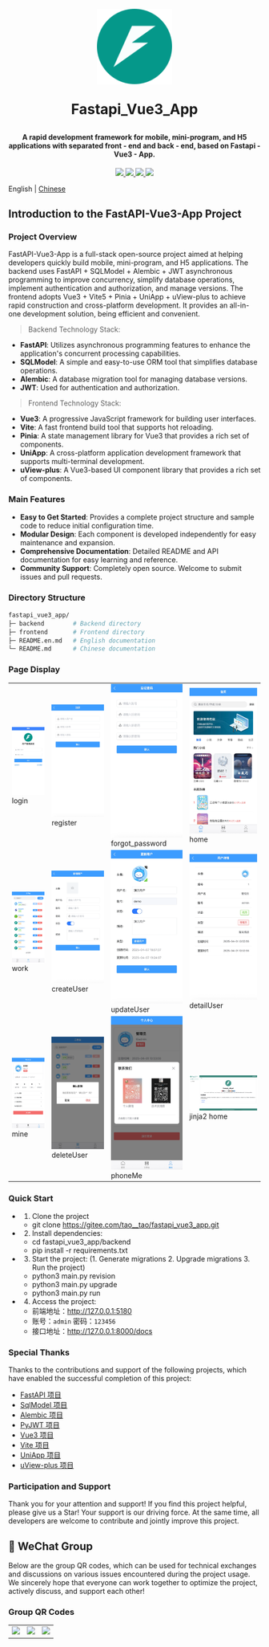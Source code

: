 <div align="center">
   <p align="center">
      <img src="./frontend/src/static//logo.png" height="150" alt="logo"/>
   </p>
   <h1 align="center" style="margin: 30px 0 30px; font-weight: bold;">Fastapi_Vue3_App</h1>
   <h4 align="center">A rapid development framework for mobile, mini-program, and H5 applications with separated front - end and back - end, based on Fastapi - Vue3 - App.</h4>
   <p align="center">
      <a href="https://gitee.com/tao__tao/fastapi_vue3_app.git">
         <img src="https://gitee.com/tao__tao/fastapi_vue3_app/badge/star.svg?theme=dark">
      </a>
      <a href="https://github.com/1014TaoTao/fastapi_vue3_app.git">
         <img src="https://img.shields.io/github/stars/1014TaoTao/fastapi_vue3_app?style=social">
      </a>
      <a href="https://gitee.com/tao__tao/fastapi_vue3_app/blob/master/LICENSE">
         <img src="https://img.shields.io/badge/License-MIT-orange">
      </a>
      <img src="https://img.shields.io/badge/Python-≥3.10-blue">
   </p>
</div>

English | [Chinese](./README.md)

## Introduction to the FastAPI-Vue3-App Project

### Project Overview

FastAPI-Vue3-App is a full-stack open-source project aimed at helping developers quickly build mobile, mini-program, and H5 applications. The backend uses FastAPI + SQLModel + Alembic + JWT asynchronous programming to improve concurrency, simplify database operations, implement authentication and authorization, and manage versions. The frontend adopts Vue3 + Vite5 + Pinia + UniApp + uView-plus to achieve rapid construction and cross-platform development. It provides an all-in-one development solution, being efficient and convenient.

> Backend Technology Stack:

- **FastAPI**: Utilizes asynchronous programming features to enhance the application's concurrent processing capabilities.
- **SQLModel**: A simple and easy-to-use ORM tool that simplifies database operations.
- **Alembic**: A database migration tool for managing database versions.
- **JWT**: Used for authentication and authorization.

> Frontend Technology Stack:

- **Vue3**: A progressive JavaScript framework for building user interfaces.
- **Vite**: A fast frontend build tool that supports hot reloading.
- **Pinia**: A state management library for Vue3 that provides a rich set of components.
- **UniApp**: A cross-platform application development framework that supports multi-terminal development.
- **uView-plus**: A Vue3-based UI component library that provides a rich set of components.

### Main Features

- **Easy to Get Started**: Provides a complete project structure and sample code to reduce initial configuration time.
- **Modular Design**: Each component is developed independently for easy maintenance and expansion.
- **Comprehensive Documentation**: Detailed README and API documentation for easy learning and reference.
- **Community Support**: Completely open source. Welcome to submit issues and pull requests.

### Directory Structure

```sh
fastapi_vue3_app/
├─ backend        # Backend directory
├─ frontend       # Frontend directory
├─ README.en.md   # English documentation
└─ README.md      # Chinese documentation
```

### Page Display

<table>
    <tr>
        <td><img src="./frontend/public/登录.jpeg"/>login</td>
        <td><img src="./frontend/public/注册.png"/>register</td>
        <td><img src="./frontend/public/忘记密码.png"/>forgot_password</td>
        <td><img src="./frontend/public/首页.png"/>home</td>
   </tr>
   <tr>
        <td><img src="./frontend/public/工作台.png"/>work</td>
        <td><img src="./frontend/public/新增用户.png"/>createUser</td>
        <td><img src="./frontend/public/更新用户.png"/>updateUser</td>
        <td><img src="./frontend/public/用户详情.png"/>detailUser</td>
   </tr>
    <tr>
        <td><img src="./frontend/public/个人中心.png"/>mine</td>
        <td><img src="./frontend/public/删除用户.png"/>deleteUser</td>
        <td><img src="./frontend/public/联系我们.png"/>phoneMe</td>
        <td><img src="./frontend/public/home.png"/>jinja2 home</td>
   </tr>
</table>

### Quick Start

- 1. Clone the project

  - git clone <https://gitee.com/tao__tao/fastapi_vue3_app.git>

- 2. Install dependencies:

  - cd fastapi_vue3_app/backend
  - pip install -r requirements.txt

- 3. Start the project: (1. Generate migrations 2. Upgrade migrations 3. Run the project)

  - python3 main.py revision
  - python3 main.py upgrade
  - python3 main.py run

- 4. Access the project:
  
  - 前端地址：<http://127.0.0.1:5180>
  - 账号：`admin` 密码：`123456`
  - 接口地址：<http://127.0.0.1:8000/docs>

### Special Thanks

Thanks to the contributions and support of the following projects, which have enabled the successful completion of this project:

- [FastAPI 项目](https://github.com/fastapi/fastapi)
- [SqlModel 项目](https://github.com/fastapi/sqlmodel)
- [Alembic 项目](https://github.com/sqlalchemy/alembic)
- [PyJWT 项目](https://github.com/jpadilla/pyjwt)
- [Vue3 项目](https://github.com/vuejs/vue)
- [Vite 项目](https://github.com/vitejs/vite)
- [UniApp 项目](https://github.com/dcloudio/uni-app)
- [uView-plus 项目](https://uiadmin.net/uview-plus)

### Participation and Support

Thank you for your attention and support! If you find this project helpful, please give us a Star! Your support is our driving force. At the same time, all developers are welcome to contribute and jointly improve this project.

## 🎨 WeChat Group

Below are the group QR codes, which can be used for technical exchanges and discussions on various issues encountered during the project usage. We sincerely hope that everyone can work together to optimize the project, actively discuss, and support each other!

### Group QR Codes

<table>
    <tr>
      <td><img src="https://gitee.com/tao__tao/fastapi_vue3_admin/raw/master/mkdocs/docs/resources/images/微信.jpg"/></td>
      <td><img src="https://gitee.com/tao__tao/fastapi_vue3_admin/raw/master/mkdocs/docs/resources/images/微信群.jpg"/></td>
      <td><img src="https://gitee.com/tao__tao/fastapi_vue3_admin/raw/master/mkdocs/docs/resources/images/wechatPay.jpg"/></td>
    </tr>
</table>

